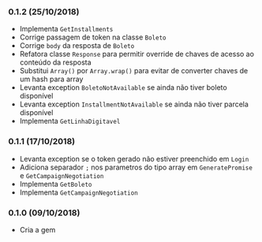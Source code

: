 ### 0.1.2 (25/10/2018)

* Implementa `GetInstallments`
* Corrige passagem de token na classe `Boleto`
* Corrige `body` da resposta de `Boleto`
* Refatora classe `Response` para permitir override de chaves de acesso ao conteúdo da resposta
* Substitui `Array()` por `Array.wrap()` para evitar de converter chaves de um hash para array
* Levanta exception `BoletoNotAvailable` se ainda não tiver boleto disponível
* Levanta exception `InstallmentNotAvailable` se ainda não tiver parcela disponível
* Implementa `GetLinhaDigitavel`

### 0.1.1 (17/10/2018)

* Levanta exception se o token gerado não estiver preenchido em `Login`
* Adiciona separador `;` nos parametros do tipo array em `GeneratePromise` e `GetCampaignNegotiation`
* Implementa `GetBoleto`
* Implementa `GetCampaignNegotiation`

### 0.1.0 (09/10/2018)

* Cria a gem
